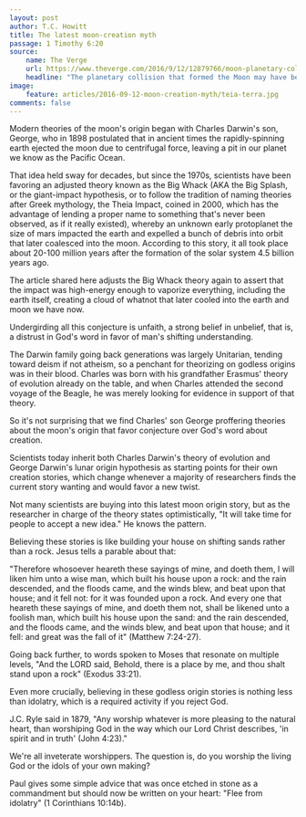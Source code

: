 ```yaml
---
layout: post
author: T.C. Howitt
title: The latest moon-creation myth
passage: 1 Timothy 6:20
source:
    name: The Verge
    url: https://www.theverge.com/2016/9/12/12879766/moon-planetary-collision-theory-earth-impact
    headline: "The planetary collision that formed the Moon may have been way more violent than we thought"
image:
    feature: articles/2016-09-12-moon-creation-myth/teia-terra.jpg
comments: false
---
```


Modern theories of the moon's origin began with Charles Darwin's son, George, who in 1898 postulated that in ancient times the rapidly-spinning earth ejected the moon due to centrifugal force, leaving a pit in our planet we know as the Pacific Ocean.

That idea held sway for decades, but since the 1970s, scientists have been favoring an adjusted theory known as the Big Whack (AKA the Big Splash, or the giant-impact hypothesis, or to follow the tradition of naming theories after Greek mythology, the Theia Impact, coined in 2000, which has the advantage of lending a proper name to something that's never been observed, as if it really existed), whereby an unknown early protoplanet the size of mars impacted the earth and expelled a bunch of debris into orbit that later coalesced into the moon. According to this story, it all took place about 20-100 million years after the formation of the solar system 4.5 billion years ago.

The article shared here adjusts the Big Whack theory again to assert that the impact was high-energy enough to vaporize everything, including the earth itself, creating a cloud of whatnot that later cooled into the earth and moon we have now.

Undergirding all this conjecture is unfaith, a strong belief in unbelief, that is, a distrust in God's word in favor of man's shifting understanding.

The Darwin family going back generations was largely Unitarian, tending toward deism if not atheism, so a penchant for theorizing on godless origins was in their blood. Charles was born with his grandfather Erasmus' theory of evolution already on the table, and when Charles attended the second voyage of the Beagle, he was merely looking for evidence in support of that theory.

So it's not surprising that we find Charles' son George proffering theories about the moon's origin that favor conjecture over God's word about creation.

Scientists today inherit both Charles Darwin's theory of evolution and George Darwin's lunar origin hypothesis as starting points for their own creation stories, which change whenever a majority of researchers finds the current story wanting and would favor a new twist.

Not many scientists are buying into this latest moon origin story, but as the researcher in charge of the theory states optimistically, "It will take time for people to accept a new idea." He knows the pattern.

Believing these stories is like building your house on shifting sands rather than a rock. Jesus tells a parable about that:

"Therefore whosoever heareth these sayings of mine, and doeth them, I will liken him unto a wise man, which built his house upon a rock: and the rain descended, and the floods came, and the winds blew, and beat upon that house; and it fell not: for it was founded upon a rock. And every one that heareth these sayings of mine, and doeth them not, shall be likened unto a foolish man, which built his house upon the sand: and the rain descended, and the floods came, and the winds blew, and beat upon that house; and it fell: and great was the fall of it" (Matthew 7:24-27).

Going back further, to words spoken to Moses that resonate on multiple levels, "And the LORD said, Behold, there is a place by me, and thou shalt stand upon a rock" (Exodus 33:21).

Even more crucially, believing in these godless origin stories is nothing less than idolatry, which is a required activity if you reject God.

J.C. Ryle said in 1879, "Any worship whatever is more pleasing to the natural heart, than worshiping God in the way which our Lord Christ describes, 'in spirit and in truth' (John 4:23)."

We're all inveterate worshippers. The question is, do you worship the living God or the idols of your own making?

Paul gives some simple advice that was once etched in stone as a commandment but should now be written on your heart: "Flee from idolatry" (1 Corinthians 10:14b).
